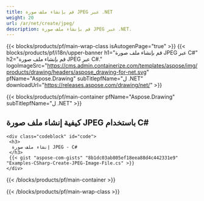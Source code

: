```yaml
---
title: قم بإنشاء ملف صورة JPEG عبر .NET
weight: 20
url: /ar/net/create/jpeg/
description: قم بإنشاء ملف صورة JPEG عبر .NET.
---
```


{{< blocks/products/pf/main-wrap-class isAutogenPage="true" >}}
{{< blocks/products/pf/i18n/upper-banner h1="قم بإنشاء ملف صورة JPEG عبر C#" h2="قم بإنشاء ملف صورة JPEG عبر C#." logoImageSrc="https://cms.admin.containerize.com/templates/aspose/img/products/drawing/headers/aspose_drawing-for-net.svg" pfName="Aspose.Drawing" subTitlepfName="ل .NET" downloadUrl="https://releases.aspose.com/drawing/net/" >}}

{{< blocks/products/pf/main-container pfName="Aspose.Drawing" subTitlepfName="ل .NET" >}}

<h2>كيفية إنشاء ملف صورة JPEG باستخدام C#</h2>

    <div class="codeblock" id="code">
     <h3>
      إنشاء ملف صورة JPEG - C#
     </h3>
     {{< gist "aspose-com-gists" "8b1dc03ab805ef18eea88d4c442331e9" "Examples-CSharp-Create-JPEG-Image-File.cs" >}}
    </div>

{{< /blocks/products/pf/main-container >}}


{{< /blocks/products/pf/main-wrap-class >}}
